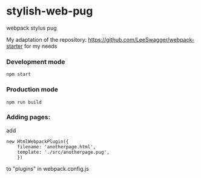 # stylish-web-pug
webpack stylus pug

My adaptation of the repository:
https://github.com/LeeSwagger/webpack-starter
for my needs




### Development mode
```
npm start
```
### Production mode
```
npm run build
```


### Adding pages:
add 
```
new HtmlWebpackPlugin({
    filename: 'anotherpage.html',
    template: './src/anotherpage.pug',
    })
```
to "plugins" in webpack.config.js